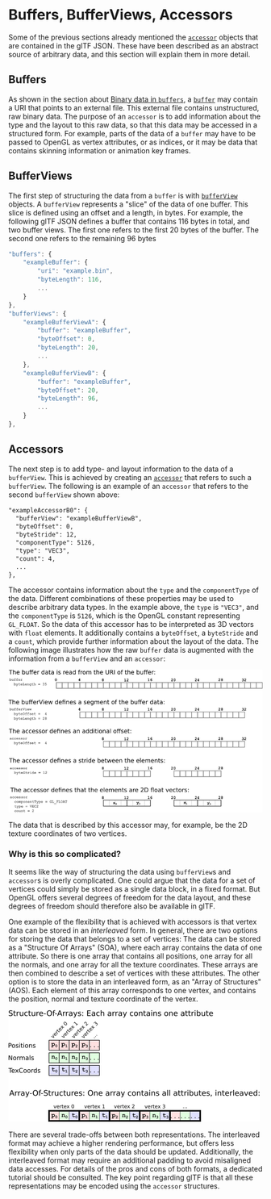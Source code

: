 # Buffers, BufferViews, Accessors

Some of the previous sections already mentioned the [`accessor`](https://github.com/KhronosGroup/glTF/tree/master/specification#reference-accessor) objects that are contained in the glTF JSON. These have been described as an abstract source of arbitrary data, and this section will explain them in more detail.

## Buffers

As shown in the section about [Binary data in `buffers`](gltfTutorial_002_BasicGltfStructure.md#binary-data-in-buffers), a [`buffer`](https://github.com/KhronosGroup/glTF/tree/master/specification#reference-buffer) may contain a URI that points to an external file. This external file contains unstructured, raw binary data. The purpose of an `accessor` is to add information about the type and the layout to this raw data, so that this data may be accessed in a structured form. For example, parts of the data of a `buffer` may have to be passed to OpenGL as vertex attributes, or as indices, or it may be data that contains skinning information or animation key frames.

## BufferViews

The first step of structuring the data from a `buffer` is with [`bufferView`](https://github.com/KhronosGroup/glTF/tree/master/specification#reference-bufferView) objects. A `bufferView` represents a "slice" of the data of one buffer. This slice is defined using an offset and a length, in bytes. For example, the following glTF JSON defines a buffer that contains 116 bytes in total, and two buffer views. The first one refers to the first 20 bytes of the buffer. The second one refers to the remaining 96 bytes

```javascript
"buffers": {
    "exampleBuffer": {
        "uri": "example.bin",
        "byteLength": 116,
        ...
    }
},
"bufferViews": {
    "exampleBufferViewA": {
        "buffer": "exampleBuffer",
        "byteOffset": 0,
        "byteLength": 20,
        ...
    },
    "exampleBufferViewB": {
        "buffer": "exampleBuffer",
        "byteOffset": 20,
        "byteLength": 96,
        ...
    }
},
```

## Accessors

The next step is to add type- and layout information to the data of a `bufferView`. This is achieved by creating an [`accessor`](https://github.com/KhronosGroup/glTF/tree/master/specification#reference-accessor) that refers to such a `bufferView`. The following is an example of an `accessor` that refers to the second `bufferView` shown above:   

    "exampleAccessorB0": {
      "bufferView": "exampleBufferViewB",
      "byteOffset": 0,
      "byteStride": 12,
      "componentType": 5126,
      "type": "VEC3",
      "count": 4,
      ...
    },

The accessor contains information about the `type` and the `componentType` of the data. Different combinations of these properties may be used to describe arbitrary data types. In the example above, the `type` is `"VEC3"`, and the `componentType` is `5126`, which is the OpenGL constant representing `GL_FLOAT`. So the data of this accessor has to be interpreted as 3D vectors with `float` elements. It additionally contains a `byteOffset`, a `byteStride` and a `count`, which provide further information about the layout of the data. The following image illustrates how the raw `buffer` data is augmented with the information from a `bufferView` and an `accessor`:

![accessors](images/accessors.png)

The data that is described by this accessor may, for example, be the 2D texture coordinates of two vertices.

### Why is this so complicated?

It seems like the way of structuring the data using `bufferView`s and `accessor`s is overly complicated. One could argue that the data for a set of vertices could simply be stored as a single data block, in a fixed format. But OpenGL offers several degrees of freedom for the data layout, and these degrees of freedom should therefore also be available in glTF.

One example of the flexibility that is achieved with accessors is that vertex data can be stored in an *interleaved* form. In general, there are two options for storing the data that belongs to a set of vertices: The data can be stored as a "Structure Of Arrays" (SOA), where each array contains the data of one attribute. So there is one array that contains all positions, one array for all the normals, and one array for all the texture coordinates. These arrays are then combined to describe a set of vertices with these attributes. The other option is to store the data in an interleaved form, as an "Array of Structures" (AOS). Each element of this array corresponds to one vertex, and contains the position, normal and texture coordinate of the vertex.  

![SOA vs AOS](images/soaVsAos.png)

There are several trade-offs between both representations. The interleaved format may achieve a higher rendering performance, but offers less flexibility when only parts of the data should be updated. Additionally, the interleaved format may require an additional padding to avoid misaligned data accesses. For details of the pros and cons of both formats, a dedicated tutorial should be consulted. The key point regarding glTF is that all these representations may be encoded using the `accessor` structures.
